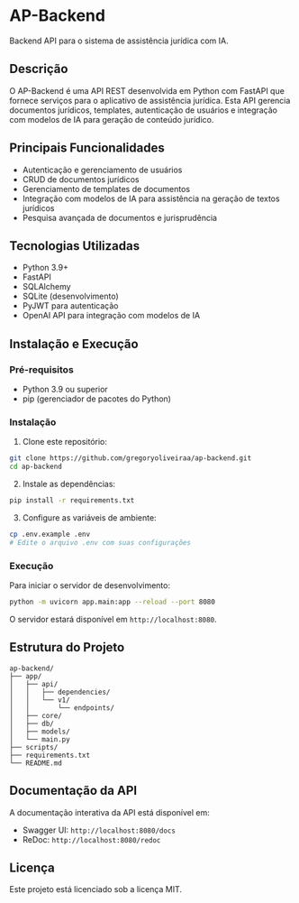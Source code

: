 # AP-Backend

Backend API para o sistema de assistência jurídica com IA.

## Descrição

O AP-Backend é uma API REST desenvolvida em Python com FastAPI que fornece serviços para o aplicativo de assistência jurídica. Esta API gerencia documentos jurídicos, templates, autenticação de usuários e integração com modelos de IA para geração de conteúdo jurídico.

## Principais Funcionalidades

- Autenticação e gerenciamento de usuários
- CRUD de documentos jurídicos
- Gerenciamento de templates de documentos
- Integração com modelos de IA para assistência na geração de textos jurídicos
- Pesquisa avançada de documentos e jurisprudência

## Tecnologias Utilizadas

- Python 3.9+
- FastAPI
- SQLAlchemy
- SQLite (desenvolvimento)
- PyJWT para autenticação
- OpenAI API para integração com modelos de IA

## Instalação e Execução

### Pré-requisitos

- Python 3.9 ou superior
- pip (gerenciador de pacotes do Python)

### Instalação

1. Clone este repositório:
```bash
git clone https://github.com/gregoryoliveiraa/ap-backend.git
cd ap-backend
```

2. Instale as dependências:
```bash
pip install -r requirements.txt
```

3. Configure as variáveis de ambiente:
```bash
cp .env.example .env
# Edite o arquivo .env com suas configurações
```

### Execução

Para iniciar o servidor de desenvolvimento:

```bash
python -m uvicorn app.main:app --reload --port 8080
```

O servidor estará disponível em `http://localhost:8080`.

## Estrutura do Projeto

```
ap-backend/
├── app/
│   ├── api/
│   │   ├── dependencies/
│   │   └── v1/
│   │       └── endpoints/
│   ├── core/
│   ├── db/
│   ├── models/
│   └── main.py
├── scripts/
├── requirements.txt
└── README.md
```

## Documentação da API

A documentação interativa da API está disponível em:

- Swagger UI: `http://localhost:8080/docs`
- ReDoc: `http://localhost:8080/redoc`

## Licença

Este projeto está licenciado sob a licença MIT. 